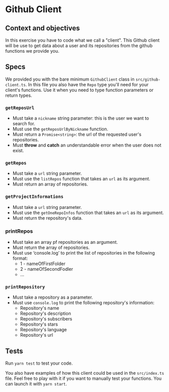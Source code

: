 # Github Client

## Context and objectives

In this exercise you have to code what we call a "client".
This Github client will be use to get data about a user and its repositories from the github functions we provide you.

## Specs

We provided you with the bare minimum `GithubClient` class in `src/github-client.ts`.
In this file you also have the `Repo` type you'll need for your client's functions. Use it when you need to type function parameters or return types.

### `getReposUrl`

- Must take a `nickname` string parameter: this is the user we want to search for.
- Must use the `getReposUrlByNickname` function.
- Must return a `Promise<string>`: the url of the requested user's repositories.
- Must **throw** and **catch** an understandable error when the user does not exist.

### `getRepos`

- Must take a `url` string parameter.
- Must use the `listRepos` function that takes an `url` as its argument.
- Must return an array of repositories.

### `getProjectInformations`

- Must take a `url` string parameter.
- Must use the `getOneRepoInfos` function that takes an `url` as its argument.
- Must return the repository's data.

### printRepos

- Must take an array pf repositories as an argument.
- Must return the array of repositories.
- Must use ‘console.log’ to print the list of repositories in the following format:
  - 1 - nameOfFirstFolder
  - 2 - nameOfSecondFodler
  - ...

### `printRepository`

- Must take a repository as a parameter.
- Must use `console.log` to print the following repository's information:
  - Repository's name
  - Repository's description
  - Repository's subscribers
  - Repository's stars
  - Repository's language
  - Repository's url

## Tests

Run `yarn test` to test your code.

You also have examples of how this client could be used in the `src/index.ts` file. Feel free to play with it if you want to manually test your functions. You can launch it with `yarn start`.
